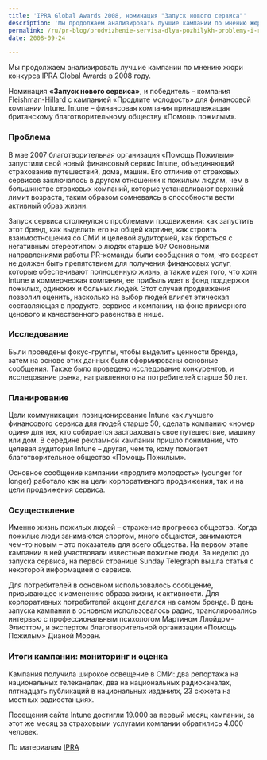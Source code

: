 ```yaml
---
title: 'IPRA Global Awards 2008, номинация "Запуск нового сервиса"'
description: 'Мы продолжаем анализировать лучшие кампании по мнению жюри конкурса IPRA Global Awards в 2008 году.'
permalink: /ru/pr-blog/prodvizhenie-servisa-dlya-pozhilykh-problemy-i-resheniya
date: 2008-09-24

---
```


Мы продолжаем анализировать лучшие кампании по мнению жюри конкурса IPRA Global Awards в 2008 году.

Номинация <strong>«Запуск нового сервиса»</strong>, и победитель – компания <a href="http://www.fleishman.com/" target="_blank" rel="noopener noreferrer">Fleishman-Hillard</a> с кампанией «Продлите молодость» для финансовой компании Intune. Intune – финансовая компания принадлежащая британскому благотворительному обществу «Помощь пожилым».

<h3>Проблема</h3>

В мае 2007 благотворительная организация «Помощь Пожилым» запустили свой новый финансовый сервис Intune, объединяющий страхование путешествий, дома, машин. Его отличие от страховых сервисов заключалось в  другом отношении к пожилым людям, чем в большинстве страховых компаний, которые устанавливают верхний лимит возраста, таким образом сомневаясь в способности вести активный образ жизни.

Запуск сервиса столкнулся с проблемами продвижения: как запустить этот бренд, как выделить его на общей картине, как строить взаимоотношения со СМИ и целевой аудиторией, как бороться с негативным стереотипом о людях старше 50? Основными направлениями работы PR-команды были сообщения о том, что возраст не должен быть препятствием для получения  финансовых услуг, которые обеспечивают полноценную жизнь, а также идея того, что хотя Intune и коммерческая компания, ее прибыль идет в фонд поддержки пожилых, одиноких и больных людей. Этот случай продвижения позволил оценить, насколько  на выбор людей влияет этическая составляющая в продукте, сервисе и компании, на фоне примерного ценового и качественного равенства в нише.

<h3>Исследование</h3>

Были проведены фокус-группы, чтобы выделить ценности бренда, затем на основе этих данных были сформированы основные сообщения. Также было проведено исследование конкурентов,  и исследование рынка, направленного на потребителей старше 50 лет.

<h3>Планирование</h3>

Цели коммуникации: позиционирование Intune  как лучшего финансового сервиса для людей старше 50, сделать компанию «номер один» для тех, кто собирается застраховать свое путешествие, машину или дом. В середине рекламной кампании пришло понимание, что целевая аудитория Intune – другая, чем те, кому помогает благотворительное общество «Помощь Пожилым».

Основное сообщение кампании «продлите молодость» (younger for longer) работало как на цели корпоративного продвижения, так и на цели продвижения сервиса.

<h3>Осуществление</h3>

Именно жизнь пожилых людей – отражение прогресса общества. Когда пожилые люди занимаются спортом, много общаются, занимаются чем-то новым – это показатель для всего общества.  На первом этапе кампании в ней участвовали известные пожилые люди. За неделю до запуска сервиса, на первой странице Sunday Telegraph вышла статья с некоторой информацией о сервисе.

Для потребителей в основном использовалось сообщение, призывающее к изменению образа жизни, к активности. Для корпоративных потребителей акцент делался на самом бренде.  В день запуска кампании в основном использовалось радио, транслировались интервью с профессиональным психологом Мартином Ллойдом-Элиоттом, и экспертом благотворительной организации «Помощь Пожилым» Дианой Моран.

<h3>Итоги кампании: мониторинг и оценка</h3>

Кампания получила широкое освещение в СМИ: два репортажа на национальных телеканалах, два на национальных радиоканалах, пятнадцать публикаций в национальных изданиях, 23 сюжета на местных радиостанциях.

Посещения сайта Intune достигли 19.000 за первый месяц кампании, за этот же месяц за страховыми услугами компании обратились 4.000 человек.

По материалам <a href="http://www.ipra.org/detail.asp?articleid=839">IPRA</a>


